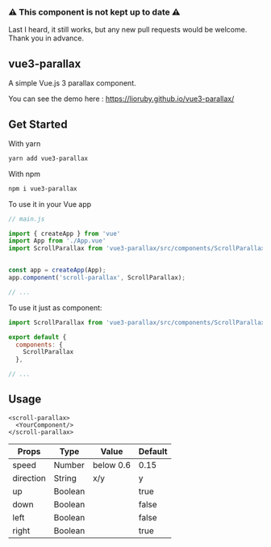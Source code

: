 ### ⚠️ This component is not kept up to date ⚠️

Last I heard, it still works, but any new pull requests would be welcome. Thank you in advance.

## vue3-parallax
A simple Vue.js 3 parallax component.

You can see the demo here : https://lioruby.github.io/vue3-parallax/

## Get Started
With yarn

```sh
yarn add vue3-parallax
```
With npm
```sh
npm i vue3-parallax
```
To use it in your Vue app
```javascript
// main.js

import { createApp } from 'vue'
import App from './App.vue'
import ScrollParallax from 'vue3-parallax/src/components/ScrollParallax.vue';


const app = createApp(App);
app.component('scroll-parallax', ScrollParallax);

// ...
```

To use it just as component:
```javascript
import ScrollParallax from 'vue3-parallax/src/components/ScrollParallax.vue';

export default {
  components: {
    ScrollParallax
  },

// ...
```


## Usage
```vue
<scroll-parallax>
  <YourComponent/>
</scroll-parallax>
```

Props | Type | Value | Default
----- | -----| ----- | -------
speed | Number | below 0.6 | 0.15
direction | String | x/y | y
up | Boolean | | true
down | Boolean | | false
left | Boolean | | false
right | Boolean | | true

